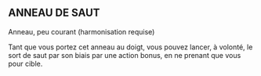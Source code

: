 ## ANNEAU DE SAUT

Anneau, peu courant (harmonisation requise)

Tant que vous portez cet anneau au doigt, vous pouvez lancer, à
volonté, le sort de saut par son biais par une action bonus, en ne
prenant que vous pour cible.
